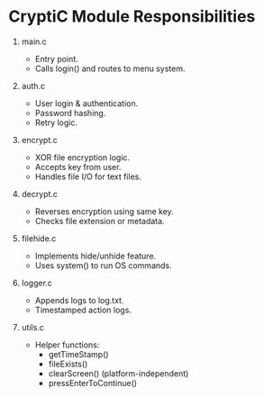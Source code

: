 # CryptiC Module Responsibilities

1. main.c
   - Entry point.
   - Calls login() and routes to menu system.

2. auth.c
   - User login & authentication.
   - Password hashing.
   - Retry logic.

3. encrypt.c
   - XOR file encryption logic.
   - Accepts key from user.
   - Handles file I/O for text files.

4. decrypt.c
   - Reverses encryption using same key.
   - Checks file extension or metadata.

5. filehide.c
   - Implements hide/unhide feature.
   - Uses system() to run OS commands.

6. logger.c
   - Appends logs to log.txt.
   - Timestamped action logs.

7. utils.c
   - Helper functions:
     - getTimeStamp()
     - fileExists()
     - clearScreen() (platform-independent)
     - pressEnterToContinue()
